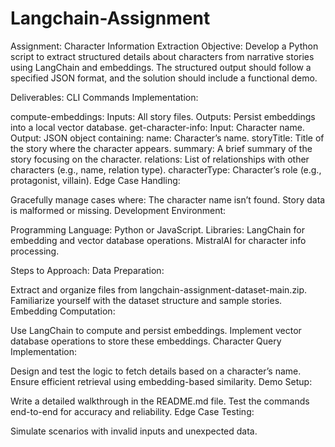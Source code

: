 # Langchain-Assignment

Assignment: Character Information Extraction
Objective:
Develop a Python script to extract structured details about characters from narrative stories using LangChain and embeddings. The structured output should follow a specified JSON format, and the solution should include a functional demo.

Deliverables:
CLI Commands Implementation:

compute-embeddings:
Inputs: All story files.
Outputs: Persist embeddings into a local vector database.
get-character-info:
Input: Character name.
Output: JSON object containing:
name: Character’s name.
storyTitle: Title of the story where the character appears.
summary: A brief summary of the story focusing on the character.
relations: List of relationships with other characters (e.g., name, relation type).
characterType: Character’s role (e.g., protagonist, villain).
Edge Case Handling:

Gracefully manage cases where:
The character name isn’t found.
Story data is malformed or missing.
Development Environment:

Programming Language: Python or JavaScript.
Libraries:
LangChain for embedding and vector database operations.
MistralAI for character info processing.

Steps to Approach:
Data Preparation:

Extract and organize files from langchain-assignment-dataset-main.zip.
Familiarize yourself with the dataset structure and sample stories.
Embedding Computation:

Use LangChain to compute and persist embeddings.
Implement vector database operations to store these embeddings.
Character Query Implementation:

Design and test the logic to fetch details based on a character’s name.
Ensure efficient retrieval using embedding-based similarity.
Demo Setup:

Write a detailed walkthrough in the README.md file.
Test the commands end-to-end for accuracy and reliability.
Edge Case Testing:

Simulate scenarios with invalid inputs and unexpected data.
